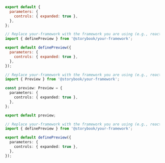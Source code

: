 <!-- TODO: Vet this example for addon usage in CSF Next -->

```js filename=".storybook/preview.js" renderer="common" language="js" tabTitle="CSF 3"
export default {
  parameters: {
    controls: { expanded: true },
  },
};
```

```js filename=".storybook/preview.js" renderer="react" language="js" tabTitle="CSF Next 🧪"
// Replace your-framework with the framework you are using (e.g., react-vite, nextjs, experimental-nextjs-vite)
import { definePreview } from '@storybook/your-framework';

export default definePreview({
  parameters: {
    controls: { expanded: true },
  },
});
```

```ts filename=".storybook/preview.ts" renderer="common" language="ts" tabTitle="CSF 3"
// Replace your-framework with the framework you are using (e.g., react, vue3)
import { Preview } from '@storybook/your-framework';

const preview: Preview = {
  parameters: {
    controls: { expanded: true },
  },
};

export default preview;
```

```ts filename=".storybook/preview.ts" renderer="react" language="ts" tabTitle="CSF Next 🧪"
// Replace your-framework with the framework you are using (e.g., react-vite, nextjs, experimental-nextjs-vite)
import { definePreview } from '@storybook/your-framework';

export default definePreview({
  parameters: {
    controls: { expanded: true },
  },
});
```
